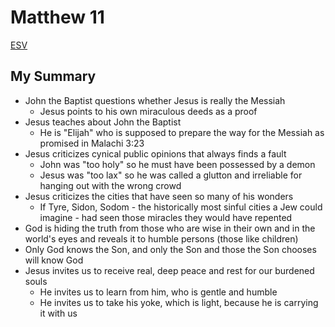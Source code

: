 # Matthew 11

[ESV](https://www.biblegateway.com/passage/?search=Matthew+11&version=ESV)

## My Summary

- John the Baptist questions whether Jesus is really the Messiah
  - Jesus points to his own miraculous deeds as a proof
- Jesus teaches about John the Baptist
  - He is "Elijah" who is supposed to prepare the way for the Messiah as promised in Malachi 3:23
- Jesus criticizes cynical public opinions that always finds a fault
  - John was "too holy" so he must have been possessed by a demon
  - Jesus was "too lax" so he was called a glutton and irreliable for hanging out with the wrong crowd
- Jesus criticizes the cities that have seen so many of his wonders
  - If Tyre, Sidon, Sodom - the historically most sinful cities a Jew could imagine - had seen those miracles they
    would have repented
- God is hiding the truth from those who are wise in their own and in the world's eyes and reveals it to humble persons
  (those like children)
- Only God knows the Son, and only the Son and those the Son chooses will know God
- Jesus invites us to receive real, deep peace and rest for our burdened souls
  - He invites us to learn from him, who is gentle and humble
  - He invites us to take his yoke, which is light, because he is carrying it with us
